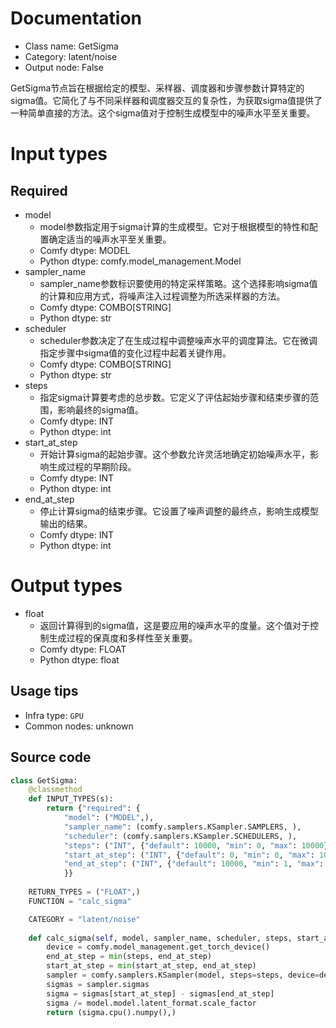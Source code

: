 
# Documentation
- Class name: GetSigma
- Category: latent/noise
- Output node: False

GetSigma节点旨在根据给定的模型、采样器、调度器和步骤参数计算特定的sigma值。它简化了与不同采样器和调度器交互的复杂性，为获取sigma值提供了一种简单直接的方法。这个sigma值对于控制生成模型中的噪声水平至关重要。

# Input types
## Required
- model
    - model参数指定用于sigma计算的生成模型。它对于根据模型的特性和配置确定适当的噪声水平至关重要。
    - Comfy dtype: MODEL
    - Python dtype: comfy.model_management.Model
- sampler_name
    - sampler_name参数标识要使用的特定采样策略。这个选择影响sigma值的计算和应用方式，将噪声注入过程调整为所选采样器的方法。
    - Comfy dtype: COMBO[STRING]
    - Python dtype: str
- scheduler
    - scheduler参数决定了在生成过程中调整噪声水平的调度算法。它在微调指定步骤中sigma值的变化过程中起着关键作用。
    - Comfy dtype: COMBO[STRING]
    - Python dtype: str
- steps
    - 指定sigma计算要考虑的总步数。它定义了评估起始步骤和结束步骤的范围，影响最终的sigma值。
    - Comfy dtype: INT
    - Python dtype: int
- start_at_step
    - 开始计算sigma的起始步骤。这个参数允许灵活地确定初始噪声水平，影响生成过程的早期阶段。
    - Comfy dtype: INT
    - Python dtype: int
- end_at_step
    - 停止计算sigma的结束步骤。它设置了噪声调整的最终点，影响生成模型输出的结果。
    - Comfy dtype: INT
    - Python dtype: int

# Output types
- float
    - 返回计算得到的sigma值，这是要应用的噪声水平的度量。这个值对于控制生成过程的保真度和多样性至关重要。
    - Comfy dtype: FLOAT
    - Python dtype: float


## Usage tips
- Infra type: `GPU`
- Common nodes: unknown


## Source code
```python
class GetSigma:
    @classmethod
    def INPUT_TYPES(s):
        return {"required": {
            "model": ("MODEL",),
            "sampler_name": (comfy.samplers.KSampler.SAMPLERS, ),
            "scheduler": (comfy.samplers.KSampler.SCHEDULERS, ),
            "steps": ("INT", {"default": 10000, "min": 0, "max": 10000}),
            "start_at_step": ("INT", {"default": 0, "min": 0, "max": 10000}),
            "end_at_step": ("INT", {"default": 10000, "min": 1, "max": 10000}),
            }}
    
    RETURN_TYPES = ("FLOAT",)
    FUNCTION = "calc_sigma"

    CATEGORY = "latent/noise"
        
    def calc_sigma(self, model, sampler_name, scheduler, steps, start_at_step, end_at_step):
        device = comfy.model_management.get_torch_device()
        end_at_step = min(steps, end_at_step)
        start_at_step = min(start_at_step, end_at_step)
        sampler = comfy.samplers.KSampler(model, steps=steps, device=device, sampler=sampler_name, scheduler=scheduler, denoise=1.0, model_options=model.model_options)
        sigmas = sampler.sigmas
        sigma = sigmas[start_at_step] - sigmas[end_at_step]
        sigma /= model.model.latent_format.scale_factor
        return (sigma.cpu().numpy(),)

```
